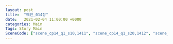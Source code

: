 ```yaml
---
layout: post
title:  "메인_014장"
date:   2021-02-04 11:00:00 +0000
categories: Main
Tags: Story Main
SceneCode: ["scene_cp14_q1_s10,1411", "scene_cp14_q1_s20,1412", "scene_cp14_q2_s10,1421", "scene_cp14_q2_s20,1422", "scene_cp14_q3_s10,1431", "scene_cp14_q3_s20,1432", "scene_cp14_q4_s10,1441", "scene_cp14_q4_s20,1442", "scene_cp14_q4_s30,1443"]
---
```

